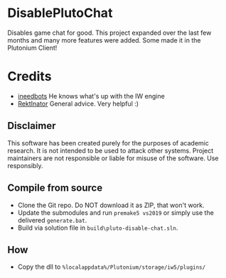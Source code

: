 # DisablePlutoChat
Disables game chat for good. This project expanded over the last few months and many more features were added.
Some made it in the Plutonium Client!

# Credits
* [ineedbots](https://github.com/ineedbots) He knows what's up with the IW engine
* [RektInator](https://github.com/RektInator) General advice. Very helpful :)

## Disclaimer

This software has been created purely for the purposes of academic research. It is not intended to be used to attack other systems. Project maintainers are not responsible or liable for misuse of the software. Use responsibly.

## Compile from source

- Clone the Git repo. Do NOT download it as ZIP, that won't work.
- Update the submodules and run `premake5 vs2019` or simply use the delivered `generate.bat`.
- Build via solution file in `build\pluto-disable-chat.sln`.

## How

* Copy the dll to `%localappdata%/Plutonium/storage/iw5/plugins/`
